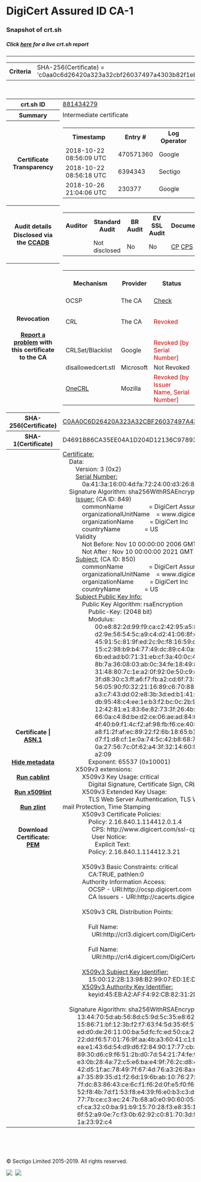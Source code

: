 # DigiCert Assured ID CA-1
### Snapshot of crt.sh
##### Click [here](https://crt.sh/?q=C0AA0C6D26420A323A32CBF26037497A4303B82F1EB3B152E94BD56864679479) for a live crt.sh report

---
<!DOCTYPE HTML PUBLIC "-//W3C//DTD HTML 4.0 Transitional//EN">
<HTML>

<BODY>

<TABLE>
  <TR>
    <TH class="outer">Criteria</TH>
    <TD class="outer">SHA-256(Certificate) = 'c0aa0c6d26420a323a32cbf26037497a4303b82f1eb3b152e94bd56864679479'</TD>
  </TR>
</TABLE>
<BR>
<TABLE>
  <TR>
    <TH class="outer">crt.sh ID</TH>
    <TD class="outer"><A href="?id=881434279">881434279</A></TD>
  </TR>
  <TR>
    <TH class="outer">Summary</TH>
    <TD class="outer">Intermediate certificate</TD>
  </TR>
  <TR>
    <TH class="outer">Certificate<BR>Transparency</TH>
    <TD class="outer">
<TABLE class="options" style="margin-left:0px">
  <TR>
    <TH>Timestamp</TH>
    <TH>Entry #</TH>
    <TH>Log Operator</TH>
    <TH>Log URL</TH>
  </TR>
  <TR>
    <TD>2018-10-22&nbsp; <FONT class="small">08:56:09 UTC</FONT></TD>
    <TD>470571360</TD>
    <TD>Google</TD>
    <TD>https://ct.googleapis.com/rocketeer</TD>
  </TR>
  <TR>
    <TD>2018-10-22&nbsp; <FONT class="small">08:56:18 UTC</FONT></TD>
    <TD>6394343</TD>
    <TD>Sectigo</TD>
    <TD>https://dodo.ct.comodo.com</TD>
  </TR>
  <TR>
    <TD>2018-10-26&nbsp; <FONT class="small">21:04:06 UTC</FONT></TD>
    <TD>230377</TD>
    <TD>Google</TD>
    <TD>https://ct.googleapis.com/logs/argon2021</TD>
  </TR>
</TABLE>
    </TD>
  </TR>
  <TR>
    <TH class="outer">Audit details<BR>
      <DIV class="small" style="padding-top:3px">Disclosed via the
        <A href="//ccadb-public.secure.force.com/mozilla/PublicAllIntermediateCerts" target="_blank">CCADB</A></DIV>
    </TH>
    <TD class="outer">
<TABLE class="options" style="margin-left:0px">
  <TR>
    <TH>Auditor</TH>
    <TH>Standard Audit</TH>
    <TH>BR Audit</TH>
    <TH>EV SSL Audit</TH>
    <TH>Documents</TH>
    <TH>CCADB</TH>
    <TH>Root Owner / Certificate</TH>
  </TR>
  <TR>
    <TD style="vertical-align:middle"></TD>
    <TD>Not disclosed    <TD>No    <TD>No    <TD>
      <A href="https://content.digicert.com/wp-content/uploads/2019/04/DigiCert_CP_v418.pdf" target="blank">CP</A>
      <A href="https://content.digicert.com/wp-content/uploads/2019/04/DigiCert_CPS_v418.pdf" target="blank">CPS</A>
    </TD>
    <TD><A href="//ccadb.force.com/0011J00001JnejaQAB" target="_blank">0011J00001JnejaQAB</A></TD>
    <TD><A href="/?id=348115">DigiCert</A></TD>
  </TR>
</TABLE>
    </TD>
  </TR>
  <TR>
    <TH class="outer">Revocation<BR><BR>
      <DIV class="small" style="padding-top:3px"><A href="?id=881434279&opt=problemreporting">Report a problem</A> with<BR>this certificate to the CA</DIV></TH>
    <TD class="outer">
      <TABLE class="options" style="margin-left:0px">
        <TR>
          <TH>Mechanism</TH>
          <TH>Provider</TH>
          <TH>Status</TH>
          <TH>Revocation Date</TH>
          <TH>Last Observed in CRL</TH>
          <TH>Last Checked <SPAN style="color:#CC0000;vertical-align:middle;font-size:70%;font-weight:normal">(Error)</SPAN></TH>
        </TR>
        <TR>
          <TD>OCSP</TD>
          <TD>The CA</TD>
          <TD><A href="?id=881434279&opt=ocsp">Check</A></TD>
          <TD><SPAN style="color:#888888">?</SPAN></TD>
          <TD><SPAN style="color:#888888">n/a</SPAN></TD>
          <TD><SPAN style="color:#888888">?</SPAN></TD>
        </TR>
        <TR>
          <TD>CRL</TD>
          <TD>The CA</TD>
          <TD><SPAN style="color:#CC0000">Revoked</SPAN></TD><TD>2018-10-25&nbsp; <FONT class="small">16:10:32 UTC</FONT></TD><TD>2019-12-03&nbsp; <FONT class="small">17:03:41 UTC</FONT></TD><TD>2019-12-04&nbsp; <FONT class="small">17:10:33 UTC</FONT></TD>
        </TR>
        <TR>
          <TD>CRLSet/Blacklist</TD>
          <TD>Google</TD>
          <TD><SPAN style="color:#CC0000">Revoked [by Serial Number]</SPAN></TD>
          <TD><SPAN style="color:#888888">n/a</SPAN></TD>
          <TD><SPAN style="color:#888888">n/a</SPAN></TD>
          <TD><SPAN style="color:#888888">n/a</SPAN></TD>
        </TR>
        <TR>
          <TD>disallowedcert.stl</TD>
          <TD>Microsoft</TD>
          <TD>Not Revoked</TD>
          <TD><SPAN style="color:#888888">n/a</SPAN></TD>
          <TD><SPAN style="color:#888888">n/a</SPAN></TD>
          <TD><SPAN style="color:#888888">n/a</SPAN></TD>
        </TR>
        <TR>
          <TD><A href="/mozilla-onecrl" target="_blank">OneCRL</A></TD>
          <TD>Mozilla</TD>
          <TD><SPAN style="color:#CC0000">Revoked [by Issuer Name, Serial Number]</SPAN></TD><TD>2018-11-02&nbsp; <FONT class="small">11:49:33 UTC</FONT></TD>
          <TD><SPAN style="color:#888888">n/a</SPAN></TD>
          <TD><SPAN style="color:#888888">n/a</SPAN></TD>
        </TR>
      </TABLE>
    </TD>
  </TR>
  <TR>
    <TH class="outer">SHA-256(Certificate)</TH>
    <TD class="outer"><A href="//censys.io/certificates/c0aa0c6d26420a323a32cbf26037497a4303b82f1eb3b152e94bd56864679479">C0AA0C6D26420A323A32CBF26037497A4303B82F1EB3B152E94BD56864679479</A></TD>
  </TR>
  <TR>
    <TH class="outer">SHA-1(Certificate)</TH>
    <TD class="outer">D4691B86CA35EE04A1D204D12136C978930FB218</TD>
  </TR>
  <TR>
    <TH class="outer">Certificate | <A href="?asn1=881434279">ASN.1</A>
      <SPAN class="small"><BR>
      <BR><BR><A href="?id=881434279&opt=nometadata">Hide metadata</A>
      <BR><BR><A href="?id=881434279&opt=cablint">Run cablint</A>
      <BR><BR><A href="?id=881434279&opt=x509lint">Run x509lint</A>
      <BR><BR><A href="?id=881434279&opt=zlint">Run zlint</A>
      <BR><BR><BR>Download Certificate: <A href="?d=881434279">PEM</A>
      </SPAN>
    </TH>
    <TD class="text"><A href="?d=881434279">Certificate:</A><BR>&nbsp;&nbsp;&nbsp;&nbsp;Data:<BR>&nbsp;&nbsp;&nbsp;&nbsp;&nbsp;&nbsp;&nbsp;&nbsp;Version:&nbsp;3&nbsp;(0x2)<BR>&nbsp;&nbsp;&nbsp;&nbsp;&nbsp;&nbsp;&nbsp;&nbsp;<A href="?serial=0a413a16004dfa722400d32680e42489">Serial&nbsp;Number:</A><BR>&nbsp;&nbsp;&nbsp;&nbsp;&nbsp;&nbsp;&nbsp;&nbsp;&nbsp;&nbsp;&nbsp;&nbsp;0a:41:3a:16:00:4d:fa:72:24:00:d3:26:80:e4:24:89<BR>&nbsp;&nbsp;&nbsp;&nbsp;Signature&nbsp;Algorithm:&nbsp;sha256WithRSAEncryption<BR>&nbsp;&nbsp;&nbsp;&nbsp;&nbsp;&nbsp;&nbsp;&nbsp;<A href="?caid=849">Issuer:</A> <SPAN class="small">(CA ID: 849)</SPAN><BR>&nbsp;&nbsp;&nbsp;&nbsp;&nbsp;&nbsp;&nbsp;&nbsp;&nbsp;&nbsp;&nbsp;&nbsp;commonName&nbsp;&nbsp;&nbsp;&nbsp;&nbsp;&nbsp;&nbsp;&nbsp;&nbsp;&nbsp;&nbsp;&nbsp;&nbsp;&nbsp;&nbsp;&nbsp;=&nbsp;DigiCert&nbsp;Assured&nbsp;ID&nbsp;Root&nbsp;CA<BR>&nbsp;&nbsp;&nbsp;&nbsp;&nbsp;&nbsp;&nbsp;&nbsp;&nbsp;&nbsp;&nbsp;&nbsp;organizationalUnitName&nbsp;&nbsp;&nbsp;&nbsp;=&nbsp;www.digicert.com<BR>&nbsp;&nbsp;&nbsp;&nbsp;&nbsp;&nbsp;&nbsp;&nbsp;&nbsp;&nbsp;&nbsp;&nbsp;organizationName&nbsp;&nbsp;&nbsp;&nbsp;&nbsp;&nbsp;&nbsp;&nbsp;&nbsp;&nbsp;=&nbsp;DigiCert&nbsp;Inc<BR>&nbsp;&nbsp;&nbsp;&nbsp;&nbsp;&nbsp;&nbsp;&nbsp;&nbsp;&nbsp;&nbsp;&nbsp;countryName&nbsp;&nbsp;&nbsp;&nbsp;&nbsp;&nbsp;&nbsp;&nbsp;&nbsp;&nbsp;&nbsp;&nbsp;&nbsp;&nbsp;&nbsp;=&nbsp;US<BR>&nbsp;&nbsp;&nbsp;&nbsp;&nbsp;&nbsp;&nbsp;&nbsp;Validity<BR>&nbsp;&nbsp;&nbsp;&nbsp;&nbsp;&nbsp;&nbsp;&nbsp;&nbsp;&nbsp;&nbsp;&nbsp;Not&nbsp;Before:&nbsp;Nov&nbsp;10&nbsp;00:00:00&nbsp;2006&nbsp;GMT<BR>&nbsp;&nbsp;&nbsp;&nbsp;&nbsp;&nbsp;&nbsp;&nbsp;&nbsp;&nbsp;&nbsp;&nbsp;Not&nbsp;After&nbsp;:&nbsp;Nov&nbsp;10&nbsp;00:00:00&nbsp;2021&nbsp;GMT<BR>&nbsp;&nbsp;&nbsp;&nbsp;&nbsp;&nbsp;&nbsp;&nbsp;<A href="?caid=850">Subject:</A> <SPAN class="small">(CA ID: 850)</SPAN><BR>&nbsp;&nbsp;&nbsp;&nbsp;&nbsp;&nbsp;&nbsp;&nbsp;&nbsp;&nbsp;&nbsp;&nbsp;commonName&nbsp;&nbsp;&nbsp;&nbsp;&nbsp;&nbsp;&nbsp;&nbsp;&nbsp;&nbsp;&nbsp;&nbsp;&nbsp;&nbsp;&nbsp;&nbsp;=&nbsp;DigiCert&nbsp;Assured&nbsp;ID&nbsp;CA-1<BR>&nbsp;&nbsp;&nbsp;&nbsp;&nbsp;&nbsp;&nbsp;&nbsp;&nbsp;&nbsp;&nbsp;&nbsp;organizationalUnitName&nbsp;&nbsp;&nbsp;&nbsp;=&nbsp;www.digicert.com<BR>&nbsp;&nbsp;&nbsp;&nbsp;&nbsp;&nbsp;&nbsp;&nbsp;&nbsp;&nbsp;&nbsp;&nbsp;organizationName&nbsp;&nbsp;&nbsp;&nbsp;&nbsp;&nbsp;&nbsp;&nbsp;&nbsp;&nbsp;=&nbsp;DigiCert&nbsp;Inc<BR>&nbsp;&nbsp;&nbsp;&nbsp;&nbsp;&nbsp;&nbsp;&nbsp;&nbsp;&nbsp;&nbsp;&nbsp;countryName&nbsp;&nbsp;&nbsp;&nbsp;&nbsp;&nbsp;&nbsp;&nbsp;&nbsp;&nbsp;&nbsp;&nbsp;&nbsp;&nbsp;&nbsp;=&nbsp;US<BR>&nbsp;&nbsp;&nbsp;&nbsp;&nbsp;&nbsp;&nbsp;&nbsp;<A href="?spkisha256=79a6e2d3eaa3dcee344bc429035844de821e608ed72011bd3eb7fd4880f41834">Subject&nbsp;Public&nbsp;Key&nbsp;Info:</A><BR>&nbsp;&nbsp;&nbsp;&nbsp;&nbsp;&nbsp;&nbsp;&nbsp;&nbsp;&nbsp;&nbsp;&nbsp;Public&nbsp;Key&nbsp;Algorithm:&nbsp;rsaEncryption<BR>&nbsp;&nbsp;&nbsp;&nbsp;&nbsp;&nbsp;&nbsp;&nbsp;&nbsp;&nbsp;&nbsp;&nbsp;&nbsp;&nbsp;&nbsp;&nbsp;Public-Key:&nbsp;(2048&nbsp;bit)<BR>&nbsp;&nbsp;&nbsp;&nbsp;&nbsp;&nbsp;&nbsp;&nbsp;&nbsp;&nbsp;&nbsp;&nbsp;&nbsp;&nbsp;&nbsp;&nbsp;Modulus:<BR>&nbsp;&nbsp;&nbsp;&nbsp;&nbsp;&nbsp;&nbsp;&nbsp;&nbsp;&nbsp;&nbsp;&nbsp;&nbsp;&nbsp;&nbsp;&nbsp;&nbsp;&nbsp;&nbsp;&nbsp;00:e8:82:2d:99:f9:ca:c2:42:95:a5:80:73:40:70:<BR>&nbsp;&nbsp;&nbsp;&nbsp;&nbsp;&nbsp;&nbsp;&nbsp;&nbsp;&nbsp;&nbsp;&nbsp;&nbsp;&nbsp;&nbsp;&nbsp;&nbsp;&nbsp;&nbsp;&nbsp;d2:9e:56:54:5c:a9:c4:d2:41:06:8f:c9:33:fc:4d:<BR>&nbsp;&nbsp;&nbsp;&nbsp;&nbsp;&nbsp;&nbsp;&nbsp;&nbsp;&nbsp;&nbsp;&nbsp;&nbsp;&nbsp;&nbsp;&nbsp;&nbsp;&nbsp;&nbsp;&nbsp;45:91:5c:81:9f:ed:2c:9c:f8:16:59:df:9e:b5:24:<BR>&nbsp;&nbsp;&nbsp;&nbsp;&nbsp;&nbsp;&nbsp;&nbsp;&nbsp;&nbsp;&nbsp;&nbsp;&nbsp;&nbsp;&nbsp;&nbsp;&nbsp;&nbsp;&nbsp;&nbsp;15:c2:98:b9:b4:77:49:dc:89:c4:0a:da:af:cb:5e:<BR>&nbsp;&nbsp;&nbsp;&nbsp;&nbsp;&nbsp;&nbsp;&nbsp;&nbsp;&nbsp;&nbsp;&nbsp;&nbsp;&nbsp;&nbsp;&nbsp;&nbsp;&nbsp;&nbsp;&nbsp;6b:ed:ad:b0:71:31:eb:cf:3a:40:0c:46:4d:93:ec:<BR>&nbsp;&nbsp;&nbsp;&nbsp;&nbsp;&nbsp;&nbsp;&nbsp;&nbsp;&nbsp;&nbsp;&nbsp;&nbsp;&nbsp;&nbsp;&nbsp;&nbsp;&nbsp;&nbsp;&nbsp;8b:7a:36:08:03:ab:0c:34:fe:18:49:82:fe:c7:c7:<BR>&nbsp;&nbsp;&nbsp;&nbsp;&nbsp;&nbsp;&nbsp;&nbsp;&nbsp;&nbsp;&nbsp;&nbsp;&nbsp;&nbsp;&nbsp;&nbsp;&nbsp;&nbsp;&nbsp;&nbsp;31:48:80:7c:1e:a2:0f:92:0e:50:c9:c6:87:eb:36:<BR>&nbsp;&nbsp;&nbsp;&nbsp;&nbsp;&nbsp;&nbsp;&nbsp;&nbsp;&nbsp;&nbsp;&nbsp;&nbsp;&nbsp;&nbsp;&nbsp;&nbsp;&nbsp;&nbsp;&nbsp;3f:d8:30:c3:ff:a6:f7:fb:a2:cd:6f:73:23:fe:ac:<BR>&nbsp;&nbsp;&nbsp;&nbsp;&nbsp;&nbsp;&nbsp;&nbsp;&nbsp;&nbsp;&nbsp;&nbsp;&nbsp;&nbsp;&nbsp;&nbsp;&nbsp;&nbsp;&nbsp;&nbsp;56:05:90:f0:32:21:16:89:c6:70:88:f9:05:97:7d:<BR>&nbsp;&nbsp;&nbsp;&nbsp;&nbsp;&nbsp;&nbsp;&nbsp;&nbsp;&nbsp;&nbsp;&nbsp;&nbsp;&nbsp;&nbsp;&nbsp;&nbsp;&nbsp;&nbsp;&nbsp;a3:c7:43:dd:02:e8:3b:3d:ed:b1:41:a3:ed:3f:be:<BR>&nbsp;&nbsp;&nbsp;&nbsp;&nbsp;&nbsp;&nbsp;&nbsp;&nbsp;&nbsp;&nbsp;&nbsp;&nbsp;&nbsp;&nbsp;&nbsp;&nbsp;&nbsp;&nbsp;&nbsp;db:95:48:c4:ee:1e:b3:f2:bc:0c:2b:99:d0:c6:5d:<BR>&nbsp;&nbsp;&nbsp;&nbsp;&nbsp;&nbsp;&nbsp;&nbsp;&nbsp;&nbsp;&nbsp;&nbsp;&nbsp;&nbsp;&nbsp;&nbsp;&nbsp;&nbsp;&nbsp;&nbsp;12:42:81:e1:83:6e:82:73:3f:26:4b:14:90:ae:59:<BR>&nbsp;&nbsp;&nbsp;&nbsp;&nbsp;&nbsp;&nbsp;&nbsp;&nbsp;&nbsp;&nbsp;&nbsp;&nbsp;&nbsp;&nbsp;&nbsp;&nbsp;&nbsp;&nbsp;&nbsp;66:0a:c4:8d:be:d2:ce:06:ae:ad:84:6f:48:84:9b:<BR>&nbsp;&nbsp;&nbsp;&nbsp;&nbsp;&nbsp;&nbsp;&nbsp;&nbsp;&nbsp;&nbsp;&nbsp;&nbsp;&nbsp;&nbsp;&nbsp;&nbsp;&nbsp;&nbsp;&nbsp;4f:40:b9:f1:4c:f2:af:98:fb:f6:ce:40:5d:5c:f6:<BR>&nbsp;&nbsp;&nbsp;&nbsp;&nbsp;&nbsp;&nbsp;&nbsp;&nbsp;&nbsp;&nbsp;&nbsp;&nbsp;&nbsp;&nbsp;&nbsp;&nbsp;&nbsp;&nbsp;&nbsp;a8:f1:2f:af:ec:89:22:f2:6b:18:65:b1:c1:73:ad:<BR>&nbsp;&nbsp;&nbsp;&nbsp;&nbsp;&nbsp;&nbsp;&nbsp;&nbsp;&nbsp;&nbsp;&nbsp;&nbsp;&nbsp;&nbsp;&nbsp;&nbsp;&nbsp;&nbsp;&nbsp;d7:f1:d8:cf:1e:0a:74:5c:42:b8:68:7e:b7:d5:77:<BR>&nbsp;&nbsp;&nbsp;&nbsp;&nbsp;&nbsp;&nbsp;&nbsp;&nbsp;&nbsp;&nbsp;&nbsp;&nbsp;&nbsp;&nbsp;&nbsp;&nbsp;&nbsp;&nbsp;&nbsp;0a:27:56:7c:0f:62:a4:3f:32:14:60:95:fd:07:04:<BR>&nbsp;&nbsp;&nbsp;&nbsp;&nbsp;&nbsp;&nbsp;&nbsp;&nbsp;&nbsp;&nbsp;&nbsp;&nbsp;&nbsp;&nbsp;&nbsp;&nbsp;&nbsp;&nbsp;&nbsp;a2:09<BR>&nbsp;&nbsp;&nbsp;&nbsp;&nbsp;&nbsp;&nbsp;&nbsp;&nbsp;&nbsp;&nbsp;&nbsp;&nbsp;&nbsp;&nbsp;&nbsp;Exponent:&nbsp;65537&nbsp;(0x10001)<BR>&nbsp;&nbsp;&nbsp;&nbsp;&nbsp;&nbsp;&nbsp;&nbsp;X509v3&nbsp;extensions:<BR>&nbsp;&nbsp;&nbsp;&nbsp;&nbsp;&nbsp;&nbsp;&nbsp;&nbsp;&nbsp;&nbsp;&nbsp;X509v3&nbsp;Key&nbsp;Usage:&nbsp;critical<BR>&nbsp;&nbsp;&nbsp;&nbsp;&nbsp;&nbsp;&nbsp;&nbsp;&nbsp;&nbsp;&nbsp;&nbsp;&nbsp;&nbsp;&nbsp;&nbsp;Digital&nbsp;Signature,&nbsp;Certificate&nbsp;Sign,&nbsp;CRL&nbsp;Sign<BR>&nbsp;&nbsp;&nbsp;&nbsp;&nbsp;&nbsp;&nbsp;&nbsp;&nbsp;&nbsp;&nbsp;&nbsp;X509v3&nbsp;Extended&nbsp;Key&nbsp;Usage:&nbsp;<BR>&nbsp;&nbsp;&nbsp;&nbsp;&nbsp;&nbsp;&nbsp;&nbsp;&nbsp;&nbsp;&nbsp;&nbsp;&nbsp;&nbsp;&nbsp;&nbsp;TLS&nbsp;Web&nbsp;Server&nbsp;Authentication,&nbsp;TLS&nbsp;Web&nbsp;Client&nbsp;Authentication,&nbsp;Code&nbsp;Signing,&nbsp;E-mail&nbsp;Protection,&nbsp;Time&nbsp;Stamping<BR>&nbsp;&nbsp;&nbsp;&nbsp;&nbsp;&nbsp;&nbsp;&nbsp;&nbsp;&nbsp;&nbsp;&nbsp;X509v3&nbsp;Certificate&nbsp;Policies:&nbsp;<BR>&nbsp;&nbsp;&nbsp;&nbsp;&nbsp;&nbsp;&nbsp;&nbsp;&nbsp;&nbsp;&nbsp;&nbsp;&nbsp;&nbsp;&nbsp;&nbsp;Policy:&nbsp;2.16.840.1.114412.0.1.4<BR>&nbsp;&nbsp;&nbsp;&nbsp;&nbsp;&nbsp;&nbsp;&nbsp;&nbsp;&nbsp;&nbsp;&nbsp;&nbsp;&nbsp;&nbsp;&nbsp;&nbsp;&nbsp;CPS:&nbsp;http://www.digicert.com/ssl-cps-repository.htm<BR>&nbsp;&nbsp;&nbsp;&nbsp;&nbsp;&nbsp;&nbsp;&nbsp;&nbsp;&nbsp;&nbsp;&nbsp;&nbsp;&nbsp;&nbsp;&nbsp;&nbsp;&nbsp;User&nbsp;Notice:<BR>&nbsp;&nbsp;&nbsp;&nbsp;&nbsp;&nbsp;&nbsp;&nbsp;&nbsp;&nbsp;&nbsp;&nbsp;&nbsp;&nbsp;&nbsp;&nbsp;&nbsp;&nbsp;&nbsp;&nbsp;Explicit&nbsp;Text:&nbsp;<BR>&nbsp;&nbsp;&nbsp;&nbsp;&nbsp;&nbsp;&nbsp;&nbsp;&nbsp;&nbsp;&nbsp;&nbsp;&nbsp;&nbsp;&nbsp;&nbsp;Policy:&nbsp;2.16.840.1.114412.3.21<BR><BR>&nbsp;&nbsp;&nbsp;&nbsp;&nbsp;&nbsp;&nbsp;&nbsp;&nbsp;&nbsp;&nbsp;&nbsp;X509v3&nbsp;Basic&nbsp;Constraints:&nbsp;critical<BR>&nbsp;&nbsp;&nbsp;&nbsp;&nbsp;&nbsp;&nbsp;&nbsp;&nbsp;&nbsp;&nbsp;&nbsp;&nbsp;&nbsp;&nbsp;&nbsp;CA:TRUE,&nbsp;pathlen:0<BR>&nbsp;&nbsp;&nbsp;&nbsp;&nbsp;&nbsp;&nbsp;&nbsp;&nbsp;&nbsp;&nbsp;&nbsp;Authority&nbsp;Information&nbsp;Access:&nbsp;<BR>&nbsp;&nbsp;&nbsp;&nbsp;&nbsp;&nbsp;&nbsp;&nbsp;&nbsp;&nbsp;&nbsp;&nbsp;&nbsp;&nbsp;&nbsp;&nbsp;OCSP&nbsp;-&nbsp;URI:http://ocsp.digicert.com<BR>&nbsp;&nbsp;&nbsp;&nbsp;&nbsp;&nbsp;&nbsp;&nbsp;&nbsp;&nbsp;&nbsp;&nbsp;&nbsp;&nbsp;&nbsp;&nbsp;CA&nbsp;Issuers&nbsp;-&nbsp;URI:http://cacerts.digicert.com/DigiCertAssuredIDRootCA.crt<BR><BR>&nbsp;&nbsp;&nbsp;&nbsp;&nbsp;&nbsp;&nbsp;&nbsp;&nbsp;&nbsp;&nbsp;&nbsp;X509v3&nbsp;CRL&nbsp;Distribution&nbsp;Points:&nbsp;<BR><BR>&nbsp;&nbsp;&nbsp;&nbsp;&nbsp;&nbsp;&nbsp;&nbsp;&nbsp;&nbsp;&nbsp;&nbsp;&nbsp;&nbsp;&nbsp;&nbsp;Full&nbsp;Name:<BR>&nbsp;&nbsp;&nbsp;&nbsp;&nbsp;&nbsp;&nbsp;&nbsp;&nbsp;&nbsp;&nbsp;&nbsp;&nbsp;&nbsp;&nbsp;&nbsp;&nbsp;&nbsp;URI:http://crl3.digicert.com/DigiCertAssuredIDRootCA.crl<BR><BR>&nbsp;&nbsp;&nbsp;&nbsp;&nbsp;&nbsp;&nbsp;&nbsp;&nbsp;&nbsp;&nbsp;&nbsp;&nbsp;&nbsp;&nbsp;&nbsp;Full&nbsp;Name:<BR>&nbsp;&nbsp;&nbsp;&nbsp;&nbsp;&nbsp;&nbsp;&nbsp;&nbsp;&nbsp;&nbsp;&nbsp;&nbsp;&nbsp;&nbsp;&nbsp;&nbsp;&nbsp;URI:http://crl4.digicert.com/DigiCertAssuredIDRootCA.crl<BR><BR>&nbsp;&nbsp;&nbsp;&nbsp;&nbsp;&nbsp;&nbsp;&nbsp;&nbsp;&nbsp;&nbsp;&nbsp;<A href="?ski=1500122b1398b29907ed1edfa2be570d2b6702cd">X509v3&nbsp;Subject&nbsp;Key&nbsp;Identifier:</A><BR>&nbsp;&nbsp;&nbsp;&nbsp;&nbsp;&nbsp;&nbsp;&nbsp;&nbsp;&nbsp;&nbsp;&nbsp;&nbsp;&nbsp;&nbsp;&nbsp;15:00:12:2B:13:98:B2:99:07:ED:1E:DF:A2:BE:57:0D:2B:67:02:CD<BR>&nbsp;&nbsp;&nbsp;&nbsp;&nbsp;&nbsp;&nbsp;&nbsp;&nbsp;&nbsp;&nbsp;&nbsp;<A href="?ski=45eba2aff492cb82312d518ba7a7219df36dc80f">X509v3&nbsp;Authority&nbsp;Key&nbsp;Identifier:</A><BR>&nbsp;&nbsp;&nbsp;&nbsp;&nbsp;&nbsp;&nbsp;&nbsp;&nbsp;&nbsp;&nbsp;&nbsp;&nbsp;&nbsp;&nbsp;&nbsp;keyid:45:EB:A2:AF:F4:92:CB:82:31:2D:51:8B:A7:A7:21:9D:F3:6D:C8:0F<BR><BR>&nbsp;&nbsp;&nbsp;&nbsp;Signature&nbsp;Algorithm:&nbsp;sha256WithRSAEncryption<BR>&nbsp;&nbsp;&nbsp;&nbsp;&nbsp;&nbsp;&nbsp;&nbsp;&nbsp;13:44:70:5d:ab:56:8d:c5:9d:5c:35:e8:62:1c:90:d8:3c:07:<BR>&nbsp;&nbsp;&nbsp;&nbsp;&nbsp;&nbsp;&nbsp;&nbsp;&nbsp;15:86:71:bf:12:3b:f2:f7:63:f4:5d:35:6f:57:6f:36:f1:e2:<BR>&nbsp;&nbsp;&nbsp;&nbsp;&nbsp;&nbsp;&nbsp;&nbsp;&nbsp;ed:d0:de:26:11:00:ba:5d:fc:fc:ed:50:ca:22:47:9a:2d:66:<BR>&nbsp;&nbsp;&nbsp;&nbsp;&nbsp;&nbsp;&nbsp;&nbsp;&nbsp;22:dd:f6:57:01:76:9f:aa:4b:a3:60:41:c1:b0:1a:e9:bf:55:<BR>&nbsp;&nbsp;&nbsp;&nbsp;&nbsp;&nbsp;&nbsp;&nbsp;&nbsp;ea:e1:43:6d:54:d9:d6:f2:84:90:17:77:cb:98:1a:39:1c:f5:<BR>&nbsp;&nbsp;&nbsp;&nbsp;&nbsp;&nbsp;&nbsp;&nbsp;&nbsp;89:30:d6:c9:f6:51:2b:d0:7d:54:21:74:fe:92:53:80:76:6b:<BR>&nbsp;&nbsp;&nbsp;&nbsp;&nbsp;&nbsp;&nbsp;&nbsp;&nbsp;e3:0b:28:4a:72:c5:e6:ba:e4:9f:76:2c:d8:40:05:2d:b2:2c:<BR>&nbsp;&nbsp;&nbsp;&nbsp;&nbsp;&nbsp;&nbsp;&nbsp;&nbsp;42:d5:1f:ac:78:49:7f:67:4d:76:a3:26:8a:e9:01:e8:80:a4:<BR>&nbsp;&nbsp;&nbsp;&nbsp;&nbsp;&nbsp;&nbsp;&nbsp;&nbsp;a7:35:89:35:d1:f2:6d:19:6b:ab:10:76:27:d5:5e:71:c3:e8:<BR>&nbsp;&nbsp;&nbsp;&nbsp;&nbsp;&nbsp;&nbsp;&nbsp;&nbsp;7f:dc:83:86:43:ce:6c:f1:f6:2d:0f:e5:f0:f6:a1:a9:b9:04:<BR>&nbsp;&nbsp;&nbsp;&nbsp;&nbsp;&nbsp;&nbsp;&nbsp;&nbsp;52:f8:4b:7d:f1:53:f8:e4:39:f6:e0:b3:c3:d5:c1:4f:3a:5c:<BR>&nbsp;&nbsp;&nbsp;&nbsp;&nbsp;&nbsp;&nbsp;&nbsp;&nbsp;77:7b:ce:c3:ec:24:7b:68:a0:e0:90:60:05:5f:56:f4:92:0c:<BR>&nbsp;&nbsp;&nbsp;&nbsp;&nbsp;&nbsp;&nbsp;&nbsp;&nbsp;cf:ca:32:c0:ba:91:b9:15:70:28:f3:e8:35:1b:f7:02:ee:29:<BR>&nbsp;&nbsp;&nbsp;&nbsp;&nbsp;&nbsp;&nbsp;&nbsp;&nbsp;6f:52:a9:0e:7c:f3:0b:62:92:c0:81:70:3d:9d:8e:13:28:32:<BR>&nbsp;&nbsp;&nbsp;&nbsp;&nbsp;&nbsp;&nbsp;&nbsp;&nbsp;1a:23:92:c4<BR>    </TD>
  </TR>
</TABLE>

  <BR><BR><BR>

  <P class="copyright">&copy; Sectigo Limited 2015-2019. All rights reserved.</P>
  <DIV>
    <A href="https://sectigo.com/"><IMG src="/sectigo_s.png"></A>
    &nbsp;<A href="https://github.com/crtsh"><IMG src="/GitHub-Mark-32px.png"></A>
  </DIV>
</BODY>
</HTML>
